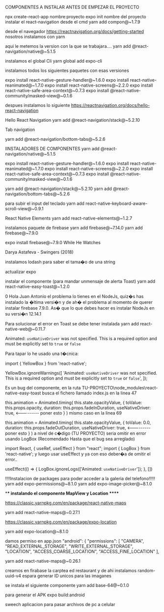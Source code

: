 COMPONENTES A INSTALAR ANTES DE EMPEZAR EL PROYECTO

npx create-react-app nombre:proyecto
expo init nombre del proyecto
instalar el react-navigation
desde el cmd
yarn add compon@~1.7.9

desde el navegador
https://reactnavigation.org/docs/getting-started
nosotros instalamos con yarn

aqui le metemos la version con la que se trabajara....
yarn add @react-navigation/native@~5.1.5

instalamos el global Cli
yarn global add expo-cli

instalamos todos los siguientes paquetes con esas versiones

expo install react-native-gesture-handler@~1.6.0
expo install react-native-reanimated@~1.7.0
expo install react-native-screens@~2.2.0
expo install react-native-safe-area-context@~0.7.3
expo install @react-native-community/masked-view@~0.1.6

despues instalamos lo siguiente
https://reactnavigation.org/docs/hello-react-navigation

Hello React Navigation
yarn add @react-navigation/stack@~5.2.10

Tab navigation

yarn add @react-navigation/bottom-tabs@~5.2.6

IINSTALADORES DE COMPONENTES
yarn add @react-navigation/native@~5.1.5

expo install react-native-gesture-handler@~1.6.0
expo install react-native-reanimated@~1.7.0
expo install react-native-screens@~2.2.0
expo install react-native-safe-area-context@~0.7.3
expo install @react-native-community/masked-view@~0.1.6

yarn add @react-navigation/stack@~5.2.10
yarn add @react-navigation/bottom-tabs@~5.2.6

para subir el input del teclado
yarn add react-native-keyboard-aware-scroll-view@~0.9.1

React Native Elements
yarn add react-native-elements@~1.2.7

instalamos paquete de firebase
yarn add firebase@~7.14.0
yarn add firebase@~7.9.0

expo install firebase@~7.9.0
While He Watches

Darya Astafeva - Swingers (2018)

instalamos lodash
para saber el tama�o de una string

actualizar expo

instalar el componente (para mandar unmensaje de alerta Toast)
yarn add react-native-easy-toast@~1.2.0

0
Hola Juan Antonio el problema lo tienes en el NodeJs, quiz�s has
instalado la �ltima versi�n y de ah� el problema al momento de querer
instalar firebase 7.9.0. As� que lo que debes hacer es
instalar NodeJs en su versi�n 12.14.1

Para solucionar el error en Toast se debe tener instalada yarn add react-native-web@~0.11.7

Animated: `useNativeDriver` was not specified. This is a required option and must be explicitly set to `true` or `false`

Para tapar lo he usado una t�cnica:

import { YellowBox } from 'react-native';

YellowBox.ignoreWarnings([
'Animated: `useNativeDriver` was not specified. This is a required option and must be explicitly set to `true` or `false`',
]);

Es un bug del componente, en la ruta TU-PROYECTO\node_modules\react-native-easy-toast busca el fichero llamado index.js en la linea 47

this.animation = Animated.timing(
this.state.opacityValue,
{
toValue: this.props.opacity,
duration: this.props.fadeInDuration,
useNativeDriver: true, <--------- poner esto
}
)
mismo caso en la linea 69

this.animation = Animated.timing(
this.state.opacityValue,
{
toValue: 0.0,
duration: this.props.fadeOutDuration,
useNativeDriver: true, <--------- poner esto
}
)
a nivel de c�digo (TU PROYECTO) seria omitir en error usando LogBox (Recomendado Hasta que el bug sea arreglado)

import React, { useRef, useEffect } from "react";
import { LogBox } from 'react-native';
y luego usar useEffect y ya con eso deber�a de omitir el error..

useEffect(() => {
LogBox.ignoreLogs(['Animated: `useNativeDriver`']);
}, [])

!!!!Instalacion de packages para poder acceder a la galeria del telefono!!!!!
yarn add expo-permissions@~8.1.0
yarn add expo-image-picker@~8.1.0

\***\* instalando el componente MapView y Location ****\*\*\*\*******

https://classic.yarnpkg.com/en/package/react-native-maps

yarn add react-native-maps@~0.27.1

https://classic.yarnpkg.com/en/package/expo-location

yarn add expo-location@~8.1.0

damos permiso en app.json
"android": {
"permissions": [
"CAMERA",
"READ_EXTERNAL_STORAGE",
"WRITE_EXTERNAL_STORAGE",
"LOCATION",
"ACCESS_COARSE_LOCATION",
"ACCESS_FINE_LOCATION"
],

yarn add react-native-maps@~0.26.1

creamos en firabase la carptea ed restaurant
y de ahi instalamos random-uuid-v4 espara generar ID unicos para las imaganes

se instala el siguiente componente
yarn add base-64@~0.1.0

para generar el APK
expo build:android

sweech aplicacion para pasar archivos de pc a celular
